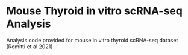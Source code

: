 # Mouse Thyroid in vitro scRNA-seq Analysis

Analysis code provided for mouse in vitro thyroid scRNA-seq dataset (Romitti et al 2021)
